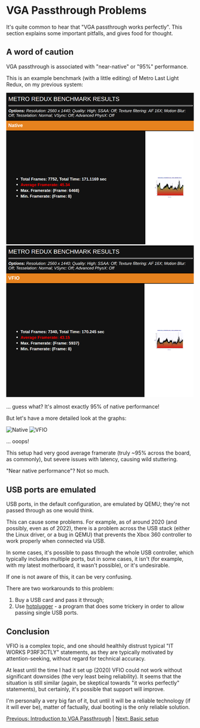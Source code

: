 # VGA Passthrough Problems

It's quite common to hear that "VGA passthrough works perfectly". This section explains some important pitfalls, and gives food for thought.

## A word of caution

VGA passthrough is associated with "near-native" or "95%" performance.

This is an example benchmark (with a little editing) of Metro Last Light Redux, on my previous system:

![Native](metro_benchmark/native_amd.png?raw=true "Native")
![VFIO](metro_benchmark/vfio_amd.png?raw=true "VFIO")

... guess what? It's almost exactly 95% of native performance!

But let's have a more detailed look at the graphs:

![Native](https://rawgithub.com/saveriomiroddi/vga-passthrough/master/metro_benchmark/native_amd.svg)
![VFIO](https://rawgithub.com/saveriomiroddi/vga-passthrough/master/metro_benchmark/vfio_amd.svg)

... ooops!

This setup had very good average framerate (truly ~95% across the board, as commonly), but severe issues with latency, causing wild stuttering.

"Near native performance"? Not so much.

## USB ports are emulated

USB ports, in the default configuration, are emulated by QEMU; they're not passed through as one would think.

This can cause some problems. For example, as of around 2020 (and possibly, even as of 2022), there is a problem across the USB stack (either the Linux driver, or a bug in QEMU) that prevents the Xbox 360 controller to work properly when connected via USB.

In some cases, it's possible to pass through the whole USB controller, which typically includes multiple ports, but in some cases, it isn't (for example, with my latest motherboard, it wasn't possible), or it's undesirable.

If one is not aware of this, it can be very confusing.

There are two workarounds to this problem:

1. Buy a USB card and pass it through;
2. Use [hotplugger](https://github.com/darkguy2008/hotplugger) - a program that does some trickery in order to allow passing single USB ports.

## Conclusion

VFIO is a complex topic, and one should healthily distrust typical "IT WORKS P3RF3CTLY" statements, as they are typically motivated by attention-seeking, without regard for technical accuracy.

At least until the time I had it set up (2020) VFIO could not work without significant downsides (the very least being reliability). It seems that the situation is still similar (again, be skeptical towards "it works perfectly" statements), but certainly, it's possible that support will improve.

I'm personally a very big fan of it, but until it will be a reliable technology (if it will ever be), matter of factually, dual booting is the only reliable solution.

[Previous: Introduction to VGA Passthrough](1_INTRODUCTION_TO_VGA_PASSTHROUGH.md) | [Next: Basic setup](3_BASIC_SETUP.md)
